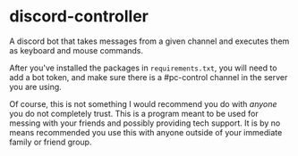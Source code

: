 # discord-controller
A discord bot that takes messages from a given channel and executes them as keyboard and mouse commands.

After you've installed the packages in `requirements.txt`, you will need to add a bot token, and make sure there is a #pc-control channel in the server you are using.

Of course, this is not something I would recommend you do with <i>anyone</i> you do not completely trust. This is a program meant to be used for messing with your friends and possibly providing tech support. It is by no means recommended you use this with anyone outside of your immediate family or friend group.
